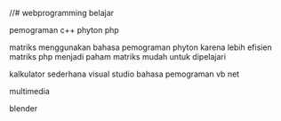 //# webprogramming
belajar



pemograman c++
phyton
php

matriks menggunakan bahasa pemograman phyton karena lebih efisien
matriks php menjadi paham
matriks mudah untuk dipelajari

kalkulator sederhana
visual studio
bahasa pemograman vb net


multimedia

blender
